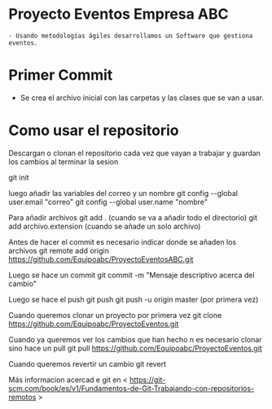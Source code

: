 ﻿# Proyecto Eventos Empresa ABC
    - Usando metodologías ágiles desarrollamos un Software que gestiona eventos.
    
# Primer Commit

  - Se crea el archivo inicial con las carpetas y las clases que se van a usar.
 
# Como usar el repositorio

Descargan o clonan el repositorio cada vez que vayan a trabajar y guardan los cambios al terminar la sesion

git init

luego añadir las variables del correo y un nombre 
git config --global user.email "correo" 
git config --global user.name "nombre"

Para añadir archivos 
git add . (cuando se va a añadir todo el directorio) 
git add archivo.extension (cuando se añade un solo archivo)

Antes de hacer el commit es necesario indicar donde se añaden los archivos git remote add origin https://github.com/Equipoabc/ProyectoEventosABC.git

Luego se hace un commit 
git commit -m "Mensaje descriptivo acerca del cambio"

Luego se hace el push 
git push git push -u origin master (por primera vez)

Cuando queremos clonar un proyecto por primera vez 
git clone https://github.com/Equipoabc/ProyectoEventos.git

Cuando ya queremos ver los cambios que han hecho n es necesario clonar sino hace un pull 
git pull https://github.com/Equipoabc/ProyectoEventos.git

Cuando queremos revertir un cambio 
git revert <codigo del commit>
    
Más informacion acercad e git en < https://git-scm.com/book/es/v1/Fundamentos-de-Git-Trabajando-con-repositorios-remotos >

